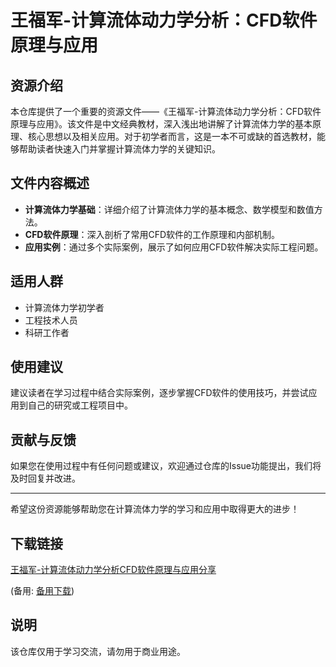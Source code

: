 # 王福军-计算流体动力学分析：CFD软件原理与应用

## 资源介绍

本仓库提供了一个重要的资源文件——《王福军-计算流体动力学分析：CFD软件原理与应用》。该文件是中文经典教材，深入浅出地讲解了计算流体力学的基本原理、核心思想以及相关应用。对于初学者而言，这是一本不可或缺的首选教材，能够帮助读者快速入门并掌握计算流体力学的关键知识。

## 文件内容概述

- **计算流体力学基础**：详细介绍了计算流体力学的基本概念、数学模型和数值方法。
- **CFD软件原理**：深入剖析了常用CFD软件的工作原理和内部机制。
- **应用实例**：通过多个实际案例，展示了如何应用CFD软件解决实际工程问题。

## 适用人群

- 计算流体力学初学者
- 工程技术人员
- 科研工作者

## 使用建议

建议读者在学习过程中结合实际案例，逐步掌握CFD软件的使用技巧，并尝试应用到自己的研究或工程项目中。

## 贡献与反馈

如果您在使用过程中有任何问题或建议，欢迎通过仓库的Issue功能提出，我们将及时回复并改进。

---

希望这份资源能够帮助您在计算流体力学的学习和应用中取得更大的进步！

## 下载链接
[王福军-计算流体动力学分析CFD软件原理与应用分享](https://pan.quark.cn/s/a6819c4c3a6e) 

(备用: [备用下载](https://pan.baidu.com/s/17CROTKjDG-R7KxmgtNSYBA?pwd=1234))

## 说明

该仓库仅用于学习交流，请勿用于商业用途。
